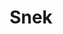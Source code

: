 ---
title: Snek
crosslinks:
- place
- Sneks
- unexpectedoverwatch
- gifs
- doggos
- MostBeautiful
- withrice
- gifsthatendtoosoon
- pcmasterrace
- placesnek
- snakes
- pics
- comedynecromancy
- ProgrammerHumor
- australia
- ferrets
- Vore
- FindTheSniper
---